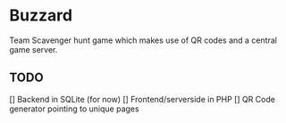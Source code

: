 # Buzzard

Team Scavenger hunt game which makes use of QR codes and a central game server.


## TODO

[] Backend in SQLite (for now)
[] Frontend/serverside in PHP
[] QR Code generator pointing to unique pages
